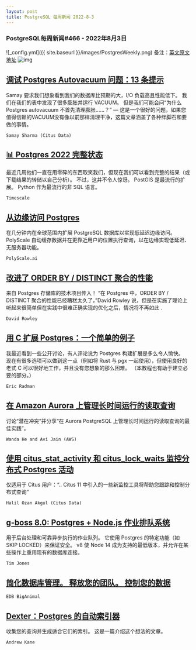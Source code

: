 ```yaml
---
layout: post
title: PostgreSQL 每周新闻 2022-8-3
---
```

### PostgreSQL每周新闻#466 - 2022年8月3日
![_config.yml]({{ site.baseurl }}/images/PostgresWeekly.png)
备注：[英文原文地址](https://postgresweekly.com/issues/466)
![img](https://res.cloudinary.com/cpress/image/upload/w_1280,e_sharpen:60/vbgd6szk5vaodilgnpxn.jpg)
## [调试 Postgres Autovacuum 问题：13 条提示](https://postgresweekly.com/link/127027/web)
Samay 要求我们想象看到我们的数据库比预期的大，I/O 负载高且性能低下。 我们在我们的表中发现了很多膨胀并运行 VACUUM。 但是我们可能会问“为什么 Postgres autovacuum 不首先清理膨胀......？” — 这是一个很好的问题，如果您值得信赖的VACUUM没有像以前那样清理干净，这篇文章涵盖了各种绊脚石和要做的事情。


`Samay Sharma (Citus Data) `
## [📊 Postgres 2022 完整状态](https://postgresweekly.com/link/127028/web)
最近几周他们一直在用零碎的东西取笑我们，但现在我们可以看到完整的结果（或下载结果的转储以自己分析）。 不过，这并不令人惊讶。 PostGIS 是最流行的扩展。 Python 作为最流行的非 SQL 语言。


`Timescale `
## [从边缘访问 Postgres](https://postgresweekly.com/link/127029/web)
在几分钟内在全球范围内扩展 PostgreSQL 数据库以实现低延迟边缘访问。 PolyScale 自动缓存数据并在更靠近用户的位置执行查询，以在边缘实现低延迟、无服务器功能。


`PolyScale.ai `
## [改进了 ORDER BY / DISTINCT 聚合的性能](https://postgresweekly.com/link/127030/web)
来自 Postgres 存储库的技术项目传入！ “在 Postgres 中，ORDER BY / DISTINCT 聚合的性能已经糟糕太久了，”David Rowley 说，但是在实施了理论上听起来很简单但在实践中很难正确实现的优化之后，情况将不再如此 .


`David Rowley `
## [用 C 扩展 Postgres：一个简单的例子](https://postgresweekly.com/link/127034/web)
我最近看到一些公开讨论，有人评论说为 Postgres 构建扩展是多么令人愉快。 现在有很多选项可以做到这一点（例如将 Rust 与 pgx 一起使用），但使用良好的老式 C 可以很好地工作，并且没有您想象的那么困难。 （本教程也有助于建立必要的部分。）


`Eric Radman `
## [在 Amazon Aurora 上管理长时间运行的读取查询](https://postgresweekly.com/link/127037/web)
讨论“潜在冲突”并分享“在 Aurora PostgreSQL 上管理长时间运行的读取查询的最佳实践”。


`Wanda He and Avi Jain (AWS) `
## [使用 citus_stat_activity 和 citus_lock_waits 监控分布式 Postgres 活动](https://postgresweekly.com/link/127038/web)
仅适用于 Citus 用户：“.. Citus 11 中引入的一些新监控工具将帮助您跟踪和控制分布式查询”


`Halil Ozan Akgul (Citus Data) `
## [g-boss 8.0: Postgres + Node.js 作业排队系统](https://postgresweekly.com/link/127039/web)
用于后台处理和可靠异步执行的作业队列。 它使用 Postgres 的特定功能（如 SKIP LOCKED）来保证安全。 v8 使 Node 14 成为支持的最低版本，并允许在某些操作上重用现有的数据库连接。

`Tim Jones `
## [简化数据库管理。 释放您的团队。 控制您的数据](https://postgresweekly.com/link/127040/web)


`EDB BigAnimal `
## [Dexter：Postgres 的自动索引器](https://postgresweekly.com/link/127041/web)
收集您的查询并生成适合它们的索引。 这是一篇介绍这个想法的文章。


`Andrew Kane `

